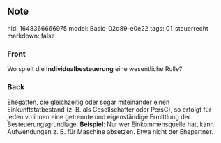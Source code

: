 ## Note
nid: 1648366666975
model: Basic-02d89-e0e22
tags: 01_steuerrecht
markdown: false

### Front
Wo spielt die <b>Individualbesteuerung</b> eine wesentliche Rolle?

### Back
Ehegatten, die gleichzeitig oder sogar miteinander einen
Einkunftstatbestand (z. B. als Gesellschafter oder PersG), so
erfolgt für jeden vo ihnen eine getrennte und eigenständige
Ermittlung der Besteuerungsgrundlage. <b>Beispiel</b>: Nur wer
Einkommensquelle hat, kann Aufwendungen z. B. für Maschine
absetzen. Etwa nicht der Ehepartner.
